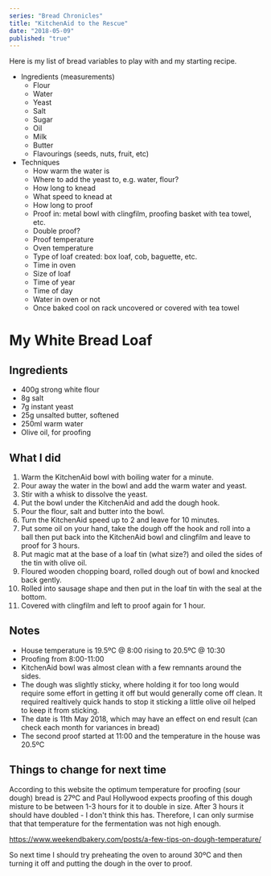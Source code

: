 ```yaml
---
series: "Bread Chronicles"
title: "KitchenAid to the Rescue"
date: "2018-05-09"
published: "true"
---
```


Here is my list of bread variables to play with and my starting recipe. 

- Ingredients (measurements)
    - Flour
    - Water
    - Yeast
    - Salt
    - Sugar
    - Oil
    - Milk
    - Butter
    - Flavourings (seeds, nuts, fruit, etc)
- Techniques
    - How warm the water is
    - Where to add the yeast to, e.g. water, flour?
    - How long to knead
    - What speed to knead at
    - How long to proof
    - Proof in: metal bowl with clingfilm, proofing basket with tea towel, etc. 
    - Double proof?
    - Proof temperature
    - Oven temperature
    - Type of loaf created: box loaf, cob, baguette, etc.
    - Time in oven
    - Size of loaf
    - Time of year
    - Time of day
    - Water in oven or not
    - Once baked cool on rack uncovered or covered with tea towel
    
# My White Bread Loaf

## Ingredients

- 400g strong white flour
- 8g salt
- 7g instant yeast
- 25g unsalted butter, softened
- 250ml warm water
- Olive oil, for proofing

## What I did

1. Warm the KitchenAid bowl with boiling water for a minute.
2. Pour away the water in the bowl and add the warm water and yeast. 
3. Stir with a whisk to dissolve the yeast. 
4. Put the bowl under the KitchenAid and add the dough hook. 
5. Pour the flour, salt and butter into the bowl. 
6. Turn the KitchenAid speed up to 2 and leave for 10 minutes.
7. Put some oil on your hand, take the dough off the hook and roll into a ball then put back into the KitchenAid bowl and clingfilm and leave to proof for 3 hours.
8. Put magic mat at the base of a loaf tin (what size?) and oiled the sides of the tin with olive oil.
9. Floured wooden chopping board, rolled dough out of bowl and knocked back gently.
10. Rolled into sausage shape and then put in the loaf tin with the seal at the bottom. 
11. Covered with clingfilm and left to proof again for 1 hour.

## Notes

- House temperature is 19.5ºC @ 8:00 rising to 20.5ºC @ 10:30
- Proofing from 8:00-11:00
- KitchenAid bowl was almost clean with a few remnants around the sides. 
- The dough was slightly sticky, where holding it for too long would require some effort in getting it off but would generally come off clean. It required realtively quick hands to stop it sticking a little olive oil helped to keep it from sticking. 
- The date is 11th May 2018, which may have an effect on end result (can check each month for variances in bread)
- The second proof started at 11:00 and the temperature in the house was 20.5ºC

## Things to change for next time

According to this website the optimum temperature for proofing (sour dough) bread is 27ºC and Paul Hollywood expects proofing of this dough misture to be between 1-3 hours for it to double in size. After 3 hours it should have doubled - I don't think this has. Therefore, I can only surmise that that temperature for the fermentation was not high enough.

https://www.weekendbakery.com/posts/a-few-tips-on-dough-temperature/

So next time I should try preheating the oven to around 30ºC and then turning it off and putting the dough in the over to proof.
